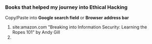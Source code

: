 ### Books that helped my journey into Ethical Hacking 
Copy/Paste into **Google search field** or **Browser address bar**  
1. site:amazon.com "Breaking into Information Security: Learning the Ropes 101" by Andy Gill
2. 
